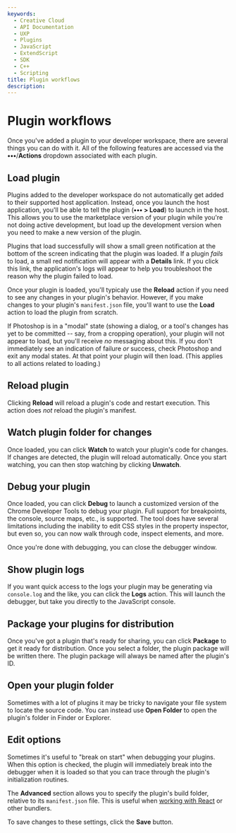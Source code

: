 ```yaml
---
keywords:
  - Creative Cloud
  - API Documentation
  - UXP
  - Plugins
  - JavaScript
  - ExtendScript
  - SDK
  - C++
  - Scripting
title: Plugin workflows
description:
---
```


# Plugin workflows

Once you've added a plugin to your developer workspace, there are several things you can do with it. All of the following features are accessed via the **•••**/**Actions** dropdown associated with each plugin.

## Load plugin

Plugins added to the developer workspace do not automatically get added to their supported host application. Instead, once you launch the host application, you'll be able to tell the plugin (**••• > Load**) to launch in the host. This allows you to use the marketplace version of your plugin while you're not doing active development, but load up the development version when you need to make a new version of the plugin.

Plugins that load successfully will show a small green notification at the bottom of the screen indicating that the plugin was loaded. If a plugin _fails_ to load, a small red notification will appear with a **Details** link. If you click this link, the application's logs will appear to help you troubleshoot the reason why the plugin failed to load.

Once your plugin is loaded, you'll typicaly use the **Reload** action if you need to see any changes in your plugin's behavior. However, if you make changes to your plugin's `manifest.json` file, you'll want to use the **Load** action to load the plugin from scratch.

<InlineAlert variant="info" slots="text"/>

If Photoshop is in a "modal" state (showing a dialog, or a tool's changes has yet to be committed -- say, from a cropping operation), your plugin will not appear to load, but you'll receive _no_ messaging about this. If you don't immediately see an indication of failure _or_ success, check Photoshop and exit any modal states. At that point your plugin will then load. (This applies to all actions related to loading.)

## Reload plugin

Clicking **Reload** will reload a plugin's code and restart execution. This action does _not_ reload the plugin's manifest.

## Watch plugin folder for changes

Once loaded, you can click **Watch** to watch your plugin's code for changes. If changes are detected, the plugin will reload automatically. Once you start watching, you can then stop watching by clicking **Unwatch**.

## Debug your plugin

Once loaded, you can click **Debug** to launch a customized version of the Chrome Developer Tools to debug your plugin. Full support for breakpoints, the console, source maps, etc., is supported. The tool does have several limitations including the inability to edit CSS styles in the property inspector, but even so, you can now walk through code, inspect elements, and more.

Once you're done with debugging, you can close the debugger window.

## Show plugin logs

If you want quick access to the logs your plugin may be generating via `console.log` and the like, you can click the **Logs** action. This will launch the debugger, but take you directly to the JavaScript console.

## Package your plugins for distribution

Once you've got a plugin that's ready for sharing, you can click **Package** to get it ready for distribution. Once you select a folder, the plugin package will be written there. The plugin package will always be named after the plugin's ID.

## Open your plugin folder

Sometimes with a lot of plugins it may be tricky to navigate your file system to locate the source code. You can instead use **Open Folder** to open the plugin's folder in Finder or Explorer.

## Edit options

Sometimes it's useful to "break on start" when debugging your plugins. When this option is checked, the plugin will immediately break into the debugger when it is loaded so that you can trace through the plugin's initialization routines.

The **Advanced** section allows you to specify the plugin's build folder, relative to its `manifest.json` file. This is useful when [working with React](../working-with-react/) or other bundlers.

To save changes to these settings, click the **Save** button.

